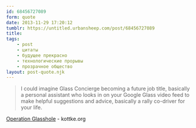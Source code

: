```yaml
---
id: 68456727089
form: quote
date: 2013-11-29 17:20:12
tumblr: https://untitled.urbansheep.com/post/68456727089
title: 
tags:
    - post
    - цитаты
    - будущее прекрасно
    - технологические прорывы
    - прозрачное общество
layout: post-quote.njk
---
```


<blockquote>
I could imagine Glass Concierge becoming a future job title, basically a personal assistant who looks in on your Google Glass video feed to make helpful suggestions and advice, basically a rally co-driver for your life.
</blockquote>

<a href="http://kottke.org/13/11/operation-glasshole">Operation Glasshole</a> - kottke.org
